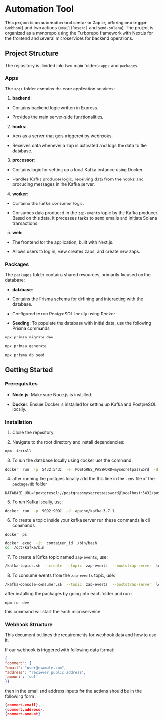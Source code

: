 
# Automation Tool

  

This project is an automation tool similar to Zapier, offering one trigger (`webhook`) and two actions (`email(Resend)` and `send-solana`). The project is organized as a monorepo using the Turborepo framework with Next.js for the frontend and several microservices for backend operations.

  

## Project Structure

  

The repository is divided into two main folders: `apps` and `packages`.

  

### Apps

  

The `apps` folder contains the core application services:

  

1. **backend**:

  

- Contains backend logic written in Express.

- Provides the main server-side functionalities.

  

2. **hooks**:

  

- Acts as a server that gets triggered by webhooks.

- Receives data whenever a zap is activated and logs the data to the database.

  

3. **processor**:

  

- Contains logic for setting up a local Kafka instance using Docker.

- Handles Kafka producer logic, receiving data from the hooks and producing messages in the Kafka server.

  

4. **worker**:

  

- Contains the Kafka consumer logic.

- Consumes data produced in the `zap-events` topic by the Kafka producer. Based on this data, it processes tasks to send emails and initiate Solana transactions.

  

5. **web**:

- The frontend for the application, built with Next.js.

- Allows users to log in, view created zaps, and create new zaps.

  

### Packages

  

The `packages` folder contains shared resources, primarily focused on the database:

  

- **database**:

- Contains the Prisma schema for defining and interacting with the database.

- Configured to run PostgreSQL locally using Docker.

- **Seeding**: To populate the database with initial data, use the following Prisma commands

```bash
npx primsa migrate dev
```

```bash
npx primsa generate
```
```
npx prisma db seed
```

  

## Getting Started

  

### Prerequisites

  

- **Node.js**: Make sure Node.js is installed.

- **Docker**: Ensure Docker is installed for setting up Kafka and PostgreSQL locally.

  

### Installation

  

1. Clone the repository.

2. Navigate to the root directory and install dependencies:

  

```bash
npm  install
```

  

3. To run the database locally using docker use the command:

  

```bash
docker  run  -p  5432:5432  -e  POSTGRES_PASSWORD=mysecretpassword  -d  postgres
```

  

4. after running the postgres locally add the this line in the `.env` file of the `package/db` folder

  

```
DATABASE_URL="postgresql://postgres:mysecretpassword@localhost:5432/postgres"
```

  

5. To run Kafka locally, use:

  

```bash
docker  run  -p  9092:9092  -d  apache/kafka:3.7.1
```

  

6. To create a topic inside your kafka server run these commands in cli commands
```bash
docker  ps
```

  

```bash
docker  exec  -it  container_id  /bin/bash
cd  /opt/kafka/bin
```

  

7. To create a Kafka topic named `zap-events`, use:

  

```bash
/kafka-topics.sh  --create  --topic  zap-events  --bootstrap-server  localhost:9092
```

  

8. To consume events from the `zap-events` topic, use:

  

```bash
/kafka-console-consumer.sh  --topic  zap-events  --bootstrap-server  localhost:9092
```

  

after installing the packages by going into each folder and run :
```
npm run dev
```
this command will start the each microserveice
  

### Webhook Structure
This document outlines the requirements for webhook data and how to use it.

If our webhook is triggered with following data format:

```json
{
"comment": {
"email": "user@example.com",
"address": "reciever public address",
"amount": "sol"
}}
```
then in the email and address inputs for the actions should be in the following form :
``` json
{comment.email},
{comment.address},
{comment.amount}
```